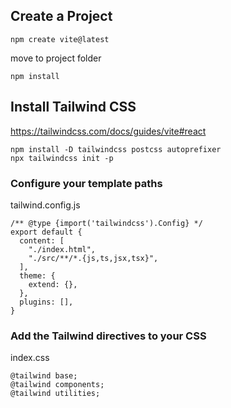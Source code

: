 ## Create a Project

```
npm create vite@latest
```

move to project folder

```
npm install
```

## Install Tailwind CSS

https://tailwindcss.com/docs/guides/vite#react

```
npm install -D tailwindcss postcss autoprefixer
npx tailwindcss init -p
```

### Configure your template paths

tailwind.config.js

```
/** @type {import('tailwindcss').Config} */
export default {
  content: [
    "./index.html",
    "./src/**/*.{js,ts,jsx,tsx}",
  ],
  theme: {
    extend: {},
  },
  plugins: [],
}
```

### Add the Tailwind directives to your CSS

index.css

```
@tailwind base;
@tailwind components;
@tailwind utilities;
```
